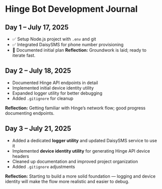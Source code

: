 # Hinge Bot Development Journal

## Day 1 – July 17, 2025
- ✅ Setup Node.js project with `.env` and git
- ✅ Integrated DaisySMS for phone number provisioning
- 📝 Documented initial plan
**Reflection:** Groundwork is laid; ready to iterate fast.

## Day 2 – July 18, 2025
- Documented Hinge API endpoints in detail  
- Implemented initial device identity utility  
- Expanded logger utility for better debugging  
- Added `.gitignore` for cleanup

**Reflection:** Getting familiar with Hinge’s network flow; good progress documenting endpoints.

## Day 3 – July 21, 2025
- Added a dedicated **logger utility** and updated DaisySMS service to use it  
- Implemented **device identity utility** for generating Hinge API device headers  
- Cleaned up documentation and improved project organization  
- Added `.gitignore` adjustments  

**Reflection:** Starting to build a more solid foundation — logging and device identity will make the flow more realistic and easier to debug.